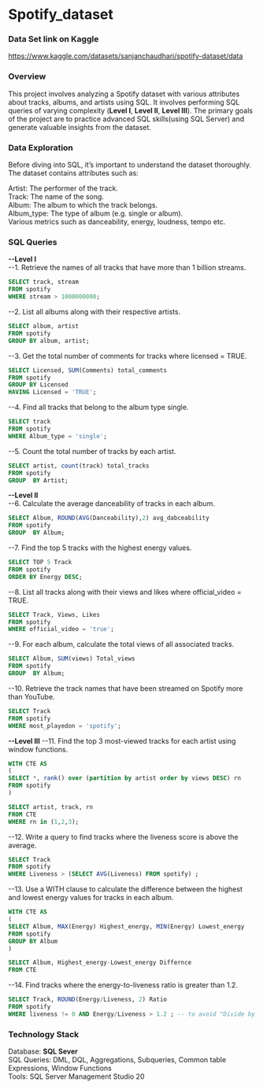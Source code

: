 # Spotify_dataset

### Data Set link on Kaggle 
https://www.kaggle.com/datasets/sanjanchaudhari/spotify-dataset/data

### Overview
This project involves analyzing a Spotify dataset with various attributes about tracks, albums, and artists using SQL. It involves performing SQL queries of varying complexity (**Level I**, **Level II**, **Level III**). The primary goals of the project are to practice advanced SQL skills(using SQL Server) and generate valuable insights from the dataset.


### Data Exploration
Before diving into SQL, it’s important to understand the dataset thoroughly. The dataset contains attributes such as:

Artist: The performer of the track.  
Track: The name of the song.  
Album: The album to which the track belongs.  
Album_type: The type of album (e.g. single or album).  
Various metrics such as danceability, energy, loudness, tempo etc.  

### SQL Queries


**--Level I**  
--1. Retrieve the names of all tracks that have more than 1 billion streams.  
``` sql
SELECT track, stream
FROM spotify
WHERE stream > 1000000000;
```

--2. List all albums along with their respective artists.  
``` sql
SELECT album, artist
FROM spotify
GROUP BY album, artist;
```

--3. Get the total number of comments for tracks where licensed = TRUE.  
``` sql
SELECT Licensed, SUM(Comments) total_comments
FROM spotify
GROUP BY Licensed
HAVING Licensed = 'TRUE';
```

--4. Find all tracks that belong to the album type single.  
``` sql
SELECT track
FROM spotify
WHERE Album_type = 'single';
```

--5. Count the total number of tracks by each artist.  
``` sql
SELECT artist, count(track) total_tracks
FROM spotify
GROUP  BY Artist;
```

**--Level II**  
--6. Calculate the average danceability of tracks in each album.  
``` sql
SELECT Album, ROUND(AVG(Danceability),2) avg_dabceability
FROM spotify
GROUP  BY Album;
```

--7. Find the top 5 tracks with the highest energy values.  
``` sql
SELECT TOP 5 Track
FROM spotify
ORDER BY Energy DESC;
```

--8. List all tracks along with their views and likes where official_video = TRUE.  
``` sql
SELECT Track, Views, Likes
FROM spotify
WHERE official_video = 'true';
```

--9. For each album, calculate the total views of all associated tracks.  
``` sql
SELECT Album, SUM(views) Total_views
FROM spotify
GROUP  BY Album;
```

--10. Retrieve the track names that have been streamed on Spotify more than YouTube.  
``` sql
SELECT Track
FROM spotify
WHERE most_playedon = 'spotify';
```

**--Level III** 
--11. Find the top 3 most-viewed tracks for each artist using window functions.  
``` sql
WITH CTE AS
(
SELECT *, rank() over (partition by artist order by views DESC) rn
FROM spotify
)

SELECT artist, track, rn
FROM CTE
WHERE rn in (1,2,3);
```

--12. Write a query to find tracks where the liveness score is above the average.  
``` sql
SELECT Track
FROM spotify
WHERE Liveness > (SELECT AVG(Liveness) FROM spotify) ;
```

--13. Use a WITH clause to calculate the difference between the highest and lowest energy values for tracks in each album.  
``` sql
WITH CTE AS
(
SELECT Album, MAX(Energy) Highest_energy, MIN(Energy) Lowest_energy
FROM spotify
GROUP BY Album
)

SELECT Album, Highest_energy-Lowest_energy Differnce
FROM CTE
```

--14. Find tracks where the energy-to-liveness ratio is greater than 1.2.  
``` sql
SELECT Track, ROUND(Energy/Liveness, 2) Ratio
FROM spotify
WHERE liveness != 0 AND Energy/Liveness > 1.2 ; -- to avoid "Divide by zero" error
```

### Technology Stack    
Database: **SQL Sever**  
SQL Queries: DML, DQL, Aggregations, Subqueries, Common table Expressions, Window Functions  
Tools: SQL Server Management Studio 20  

